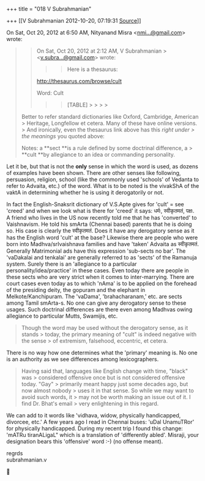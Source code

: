 +++
title = "018 V Subrahmanian"

+++
[[V Subrahmanian	2012-10-20, 07:19:31 [Source](https://groups.google.com/g/bvparishat/c/wd3roS2OhdE)]]



On Sat, Oct 20, 2012 at 6:50 AM, Nityanand Misra \<[nmi...@gmail.com]()\> wrote:  

>   
>   
> > 
> > 
> > On Sat, Oct 20, 2012 at 2:12 AM, V Subrahmanian > \<[v.subra...@gmail.com]()\> wrote:  
> > >   
> > > > 
> > > > 
> > > > Here is a thesaurus:  
> >   
> > <http://thesaurus.com/browse/cult>  
> >   
> > Word: Cult  
> > > > [TABLE] > > > > 
> > > > 
> > 
> > 
> >   
>   
> Better to refer standard dictionaries like Oxford, Cambridge, American > Heritage, Longfellow et cetera. Many of these have online versions. > And ironically, even the thesaurus link above has this *right under > the meanings* you quoted above:  
>   
> Notes: a **sect **is a rule defined by some doctrinal difference, a > **cult **by allegiance to an idea or commanding personality.   
> > 
> > 

  
Let it be, but that is not the **only** sense in which the word is used, as dozens of examples have been shown. There are other senses like following, persuasion, religion, school (like the commonly used 'schools' of Vedanta to refer to Advaita, etc.) of the word. What is to be noted is the vivakShA of the vaktA in determining whether he is using it derogatorily or not.   
  
In fact the English-Snaksrit dictionary of V.S.Apte gives for 'cult' = see 'creed' and when we look what is there for 'creed' it says: धर्मः, स्वीकृतमतं, पक्षः. A friend who lives in the US now recently told me that he has 'converted' to Vaishnavism. He told his smArta (Chennai based) parents that he is doing so. His case is clearly the स्वीकृतमतं. Does it have any derogatory sense as it has the English word 'cult' at the base? Likewise there are people who were born into Madhva/srIvaishnava families and have 'taken' Advaita as स्वीकृतमतं.
Generally Matrimonial ads have this expression 'sub-sects no bar'. The 'vaDakalai and tenkalai' are generally referred to as 'sects' of the Ramanuja system. Surely there is an 'allegiance to a particular personality/idea/practice' in these cases. Even today there are people in these sects who are very strict when it comes to inter-marrying.
There are court cases even today as to which 'nAma' is to be applied on the forehead of the presiding deity, the gopuram and the elephant in Melkote/Kanchipuram. The 'vaDama', 'brahacharanam,' etc. are sects among Tamil smArta-s. No one can give any derogatory sense to these usages.
Such doctrinal differences are there even among Madhvas owing allegiance to particular Mutts, Swamijis, etc.   

> 
> > 
> > 
> > 
> >   
> Though the word may be used without the derogatory sense, as it stands > today, the primary meaning of "cult" is indeed negative with the sense > of extremism, falsehood, eccentric, et cetera.  

  
There is no way how one determines what the 'primary' meaning is. No one is an authority as we see differences among lexicographers.   

>   
> Having said that, languages like English change with time, "black" was > considered offensive once but is not considered offensive today. "Gay" > primarily meant happy just some decades ago, but now almost nobody > uses it in that sense. So while we may want to avoid such words, it > may not be worth making an issue out of it. I find Dr. Bhat's email > very enlightening in this regard.  

  
We can add to it words like 'vidhava, widow, physically handicapped, divorcee, etc.' A few years ago I read in Chennai buses: 'uDal UnamuTRor' for physically handicapped. During my recent trip I found this change: 'mATRu tiranALigaL" which is a translation of 'differently abled'. Misraji, your designation bears this 'offensive' word :-) (no offense meant).  
  
regrds  
subrahmanian.v  



